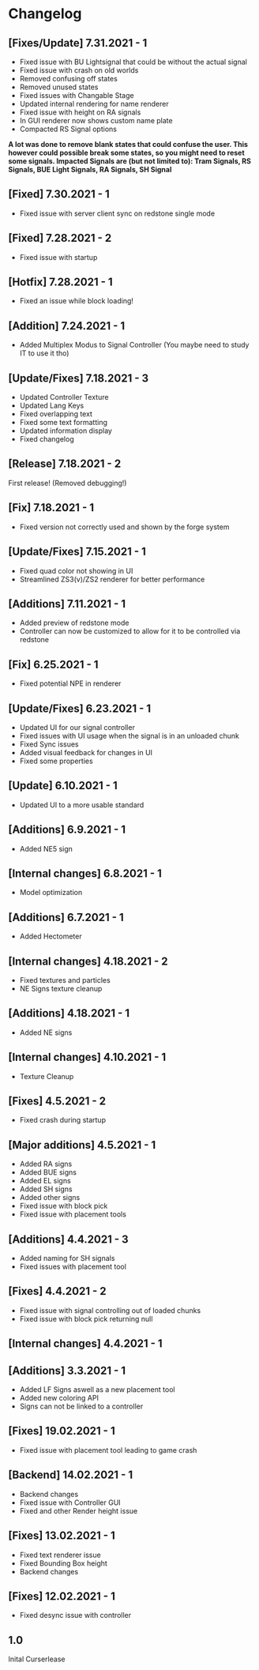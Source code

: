 # Changelog

## [Fixes/Update] 7.31.2021 - 1
* Fixed issue with BU Lightsignal that could be without the actual signal
* Fixed issue with crash on old worlds
* Removed confusing off states
* Removed unused states
* Fixed issues with Changable Stage
* Updated internal rendering for name renderer
* Fixed issue with height on RA signals
* In GUI renderer now shows custom name plate
* Compacted RS Signal options

**A lot was done to remove blank states that could confuse the user. This however could possible break some states, so you might need to reset some signals. Impacted Signals are (but not limited to): Tram Signals, RS Signals, BUE Light Signals, RA Signals, SH Signal**

## [Fixed] 7.30.2021 - 1
* Fixed issue with server client sync on redstone single mode

## [Fixed] 7.28.2021 - 2
* Fixed issue with startup

## [Hotfix] 7.28.2021 - 1
* Fixed an issue while block loading!

## [Addition] 7.24.2021 - 1
* Added Multiplex Modus to Signal Controller
(You maybe need to study IT to use it tho)

## [Update/Fixes] 7.18.2021 - 3 
* Updated Controller Texture
* Updated Lang Keys
* Fixed overlapping text
* Fixed some text formatting
* Updated information display
* Fixed changelog

## [Release] 7.18.2021 - 2

First release! (Removed debugging!)

## [Fix] 7.18.2021 - 1
* Fixed version not correctly used and shown by the forge system

## [Update/Fixes] 7.15.2021 - 1
* Fixed quad color not showing in UI
* Streamlined ZS3(v)/ZS2 renderer for better performance

## [Additions] 7.11.2021 - 1
* Added preview of redstone mode
* Controller can now be customized to allow for it to be controlled via redstone

## [Fix] 6.25.2021 - 1
* Fixed potential NPE in renderer

## [Update/Fixes] 6.23.2021 - 1
* Updated UI for our signal controller
* Fixed issues with UI usage when the signal is in an unloaded chunk
* Fixed Sync issues
* Added visual feedback for changes in UI
* Fixed some properties

## [Update] 6.10.2021 - 1
* Updated UI to a more usable standard

## [Additions] 6.9.2021 - 1
* Added NE5 sign

## [Internal changes] 6.8.2021 - 1
* Model optimization

## [Additions] 6.7.2021 - 1
* Added Hectometer

## [Internal changes] 4.18.2021 - 2
* Fixed textures and particles
* NE Signs texture cleanup

## [Additions] 4.18.2021 - 1
* Added NE signs

## [Internal changes] 4.10.2021 - 1
* Texture Cleanup

## [Fixes] 4.5.2021 - 2
* Fixed crash during startup

## [Major additions] 4.5.2021 - 1
* Added RA signs
* Added BUE signs
* Added EL signs
* Added SH signs
* Added other signs
* Fixed issue with block pick
* Fixed issue with placement tools

## [Additions] 4.4.2021 - 3
* Added naming for SH signals
* Fixed issues with placement tool

## [Fixes] 4.4.2021 - 2
* Fixed issue with signal controlling out of loaded chunks
* Fixed issue with block pick returning null

## [Internal changes] 4.4.2021 - 1

## [Additions] 3.3.2021 - 1

* Added LF Signs aswell as a new placement tool
* Added new coloring API
* Signs can not be linked to a controller

## [Fixes] 19.02.2021 - 1

* Fixed issue with placement tool leading to game crash

## [Backend] 14.02.2021 - 1

* Backend changes
* Fixed issue with Controller GUI
* Fixed and other Render height issue

## [Fixes] 13.02.2021 - 1

* Fixed text renderer issue
* Fixed Bounding Box height
* Backend changes

## [Fixes] 12.02.2021 - 1

* Fixed desync issue with controller

## 1.0

Inital Curserlease
